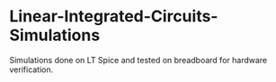 # Linear-Integrated-Circuits-Simulations

Simulations done on LT Spice and tested on breadboard for hardware verification.
